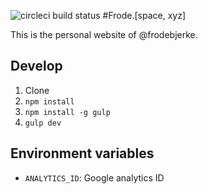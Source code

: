 ![circleci build status](https://circleci.com/gh/frodebjerke/frode-web.png?circle-token=99fc198e2cb8b2a779197c07f80e09dce0734cd0)
#Frode.[space, xyz]

This is the personal website of @frodebjerke.

## Develop
1. Clone
1. `npm install`
1. `npm install -g gulp`
1. `gulp dev`

## Environment variables
- `ANALYTICS_ID`: Google analytics ID
